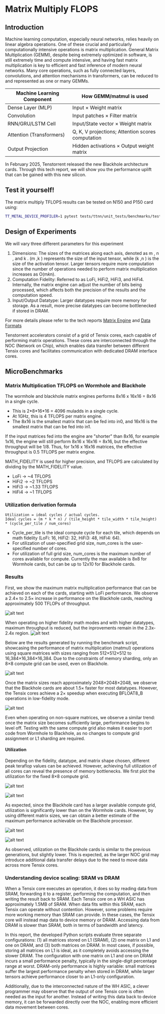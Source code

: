 # Matrix Multiply FLOPS


## Introduction

Machine learning computation, especially neural networks, relies heavily on linear algebra operations. One of these crucial and particularly computationally intensive operations is matrix multiplication. General Matrix Multiplication (GEMM), despite being extremely optimized in software, is still extremely time and compute intensive, and having fast matrix multiplication is key to efficient and fast inference of modern neural networks. Many core operations, such as fully connected layers, convolutions, and attention mechanisms in transformers, can be reduced to and represented as one or many GEMMs.


| Machine Learning Component      | How GEMM/matmul is used                               |
|---------------------------------|------------------------------------------------------|
| Dense Layer (MLP)               | Input × Weight matrix                                |
| Convolution       | Input patches × Filter matrix                        |
| RNN/GRU/LSTM Cell               | Input/State vector × Weight matrix                   |
| Attention (Transformers)        | Q, K, V projections; Attention scores computation    |
| Output Projection               | Hidden activations × Output weight matrix            |


In February 2025, Tenstorrent released the new Blackhole architecture cards. Through this tech report, we will show you the performance uplift that can be gained with this new silicon.


## Test it yourself!

The matrix multiply TFLOPS results can be tested on N150 and P150 card using:

```bash
TT_METAL_DEVICE_PROFILER=1 pytest tests/ttnn/unit_tests/benchmarks/test_benchmark.py::test_matmul_2d_host_perf
```

## Design of Experiments

We will vary three different parameters for this experiment
1. Dimensions: The sizes of the matrices along each axis, denoted as m , n , and k . (m ,k ) represents the size of the input tensor, while (k ,n ) is the size of the activation tensor. Larger tensors require more computation since the number of operations needed to perform matrix multiplication increases as O(m*k*n).
2. Computation Fidelity: Referred to as LoFi, HiFi2, HiFi3, and HiFi4. Internally, the matrix engine can adjust the number of bits being processed, which affects both the precision of the results and the computation speed.
3. Input/Output Datatype: Larger datatypes require more memory for storage. As a result, more precise datatypes can become bottlenecked if stored in DRAM.

For more details please refer to the tech reports [Matrix Engine](../matrix_engine/matrix_engine.md) and [Data Formats](../data_formats/data_formats.md)

Tenstorrent accelerators consist of a grid of Tensix cores, each capable of performing matrix operations. These cores are interconnected through the NOC (Network on Chip), which enables data transfer between different Tensix cores and facilitates communication with dedicated DRAM interface cores.



## MicroBenchmarks

### Matrix Multiplication TFLOPS on Wormhole and Blackhole

The wormhole and blackhole matrix engines performs 8x16 x 16x16 = 8x16 in a single cycle.
- This is 2*8\*16\*16 = 4096 muladds in a single cycle.
- At 1GHz, this is 4 TFLOPS per matrix engine.
- The 8x16 is the smallest matrix that can be fed into in0, and 16x16 is the smallest matrix that can be fed into in1.

If the input matrices fed into the engine are "shorter" than 8x16, for example 1x16, the engine will still perform 8x16 x 16x16 = 8x16, but the effective throughput will be 1/8.
Thus, for 1x16 x 16x16 matrices, the effective throughput is 0.5 TFLOPS per matrix engine.

MATH_FIDELITY is used for higher precision, and TFLOPS are calculated by dividing by the MATH_FIDELITY value.
- LoFi ->  ~4 TFLOPS
- HiFi2 -> ~2 TFLOPS
- HiFi3 -> ~1.33 TFLOPS
- HiFi4 -> ~1 TFLOPS


### Utilization derivation formula

```
Utilization = ideal cycles / actual cycles.
Ideal cycles = (m * k * n) / (tile_height * tile_width * tile_height) * (cycle_per_tile / num_cores)
```
- Cycle_per_tile is the ideal compute cycle for each tile, which depends on math fidelity (LoFi: 16, HiFi2: 32, HiFi3: 48, HiFi4: 64).
- For utilization of user-specified grid size, num_cores is the user-specified number of cores.
- For utilization of full grid size, num_cores is the maximum number of cores available for compute. Currently the max available is 8x8 for Wormhole cards, but can be up to 12x10 for Blackhole cards.

### Results

First, we show the maximum matrix multiplication performance that can be achieved on each of the cards, starting with LoFi performance. We observe a 2.4× to 2.5× increase in performance on the Blackhole cards, reaching approximately 500 TFLOPs of throughput.

![alt text](images/ScatterLoFi.png "Title")


When operating on higher fidelity math modes and with higher datatypes, maximum throughput is reduced, but the inprovements remain in the 2.3x-2.4x region.
![alt text](images/ScatterHiFi.png "Title")

Below are the results generated by running the benchmark script, showcasing the performance of matrix multiplication (matmul) operations using square matrices with sizes ranging from 512×512×512 to 16,384×16,384×16,384. Due to the constraints of memory sharding, only an 8×8 compute grid can be used, even on Blackhole.

![alt text](images/BarPerformanceSquare.png "Title")

Once the matrix sizes reach approximately 2048×2048×2048, we observe that the Blackhole cards are about 1.5× faster for most datatypes. However, the Tensix cores achieve a 2× speedup when executing BFLOAT8_B operations in low-fidelity mode.


![alt text](images/BarPerformanceAll.png "Title")

Even when operating on non-square matrices, we observe a similar trend: once the matrix size becomes sufficiently large, performance begins to level off. Testing with the same compute grid also makes it easier to port code from Wormhole to Blackhole, as no changes to compute grid assignment or L1 sharding are required.



#### Utilization

Depending on the fidelity, datatype, and matrix shape chosen, different peak teraflop values can be achieved. However, achieving full utilization of all cores can reveal the presence of memory bottlenecks. We first plot the utilization for the fixed 8×8 compute grid.


![alt text](images/8x8utilizationSquare.png "Title")

![alt text](images/8x8utilizationNonSquare.png "Title")

As expected, since the Blackhole card has a larger available compute grid, utilization is significantly lower than on the Wormhole cards. However, by using different matrix sizes, we can obtain a better estimate of the maximum performance achievable on the Blackhole processor.

![alt text](images/12x10utilizationLoFi.png "Title")

![alt text](images/12x10utilizationHiFi.png "Title")

As observed, utilization on the Blackhole cards is similar to the previous generations, but slightly lower. This is expected, as the larger NOC grid may introduce additional data transfer delays due to the need to move data across more Tensix cores.



### Understanding device scaling: SRAM vs DRAM

When a Tensix core executes an operation, it does so by reading data from SRAM, forwarding it to a register, performing the computation, and then writing the result back to SRAM. Each Tensix core on a WH ASIC has approximately 1.5MB of SRAM. When data fits within this SRAM, each Tensix can operate without contention. However, some problems require more working memory than SRAM can provide. In these cases, the Tensix core will instead map data to device memory or DRAM. Accessing data from DRAM is slower than SRAM, both in terms of bandwidth and latency.

In this report, the developed Python scripts evaluate three separate configurations: (1) all matrices stored on L1 (SRAM), (2) one matrix on L1 and one on DRAM, and (3) both matrices on DRAM. In most cases, if possible, storing all matrices on L1 is ideal, as it completely avoids accessing the slower DRAM. The configuration with one matrix on L1 and one on DRAM incurs a small performance penalty, typically in the single-digit percentage range at worst. DRAM-only performance is highly variable: small matrices suffer the largest performance penalty when stored in DRAM, while larger tensors achieve performance closer to an L1-only configuration.

Additionally, due to the interconnected nature of the WH ASIC, a clever programmer may observe that the output of one Tensix core is often needed as the input for another. Instead of writing this data back to device memory, it can be forwarded directly over the NOC, enabling more efficient data movement between cores.
